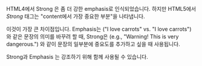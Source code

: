 

HTML4에서 Strong 은 좀 더 강한 emphasis로 인식되었습니다. 하지만 HTML5에서 *Strong* 태그는 "content에서 가장 중요한 부분"을 
나타냅니다. 

이것이 가장 큰 차이점입니다. Emphasis는 ("I love carrots" vs. "I love carrots") 와 같은 문장의 의미를 바꾸려 할 때, 
Strong은 (e.g., "Warning! This is very dangerous.") 와 같이 문장의 일부분에 중요도를 추가하고 싶을 때 사용됩니다. 

Strong과 Emphasis 는 강조하기 위해 함께 사용될 수 있습니다.
